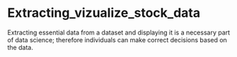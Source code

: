 # Extracting_vizualize_stock_data
Extracting essential data from a dataset and displaying it is a necessary part of data science; therefore individuals can make correct decisions based on the data. 
